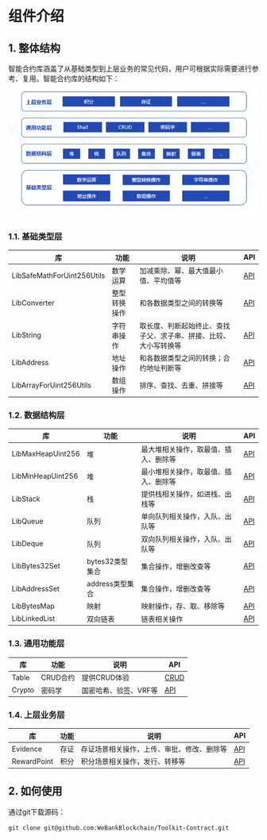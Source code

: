 # 组件介绍

## 1. 整体结构

智能合约库涵盖了从基础类型到上层业务的常见代码，用户可根据实际需要进行参考、复用。智能合约库的结构如下：
![](./picture/wescott.png)


### 1.1. 基础类型层

| 库 | 功能 | 说明 | API |
| --- | --- | --- | --- |
|LibSafeMathForUint256Utils|数学运算|加减乘除、幂、最大值最小值、平均值等| [API](./api/types/LibSafeMathForUint256Utils.html) |
|LibConverter|整型转换操作|和各数据类型之间的转换等| [API](./api/types/LibConverter.html)|
|LibString|字符串操作|取长度、判断起始终止、查找子父、求子串、拼接、比较、大小写转换等|[API](./api/types/LibString.html) |
|LibAddress|地址操作|和各数据类型之间的转换；合约地址判断等|[API](./api/types/LibAddress.html)|
|LibArrayForUint256Utils|数组操作|排序、查找、去重、拼接等|[API](./api/types/LibArrayForUint256Utils.html) |

### 1.2. 数据结构层

| 库 | 功能 | 说明 | API |
| --- | --- | --- | --- |
|LibMaxHeapUint256|堆|最大堆相关操作，取最值、插入、删除等| [API](./api/data_structures/LibMaxHeapUint256.html)|
|LibMinHeapUint256|堆|最小堆相关操作，取最值、插入、删除等| [API](./api/data_structures/LibMinHeapUint256.html)|
|LibStack|栈|提供栈相关操作，如进栈、出栈等|[API](./api/data_structures/LibStack.html) |
|LibQueue|队列|单向队列相关操作，入队、出队等|[API](./api/data_structures/LibQueue.html)|
|LibDeque|队列|双向队列相关操作，入队、出队等|[API](./api/data_structures/LibDeque.html)|
|LibBytes32Set|bytes32类型集合|集合操作，增删改查等| [API](./api/data_structures/LibBytes32Set.html)|
|LibAddressSet|address类型集合|集合操作，增删改查等| [API](./api/data_structures/LibAddressSet.html)|
|LibBytesMap|映射|映射操作，存、取、移除等|[API](./api/data_structures/LibBytesMap.html)|
|LibLinkedList|双向链表|链表相关操作|[API](./api/data_structures/LibLinkedList.html)|

### 1.3. 通用功能层

| 库 | 功能 | 说明 | API |
| --- | --- | --- | --- |
|Table|CRUD合约|提供CRUD体验| [CRUD](https://fisco-bcos-documentation.readthedocs.io/zh_CN/latest/docs/articles/3_features/33_storage/crud_guidance.html)|
|Crypto|密码学|国密哈希、验签、VRF等| [API](./api/default/Crypto.html)|

### 1.4. 上层业务层

| 库 | 功能 | 说明 | API |
| --- | --- | --- | --- |
|Evidence|存证|存证场景相关操作，上传、审批、修改、删除等|[API](./api/biz_templates/Evidence.html)|
|RewardPoint|积分|积分场景相关操作，发行、转移等|[API](./api/biz_templates/RewardPoint.html)|


## 2. 如何使用

通过git下载源码：

```
git clone git@github.com:WeBankBlockchain/Toolkit-Contract.git
```

